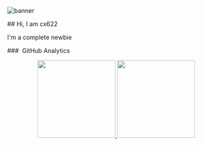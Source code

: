 ![banner](https://media.discordapp.net/attachments/649001574131171352/1022996025474043954/IMG20220923181955.jpg?width=1360&height=612)
<div>
## Hi, I am cx622
<p>I'm a complete newbie</p>
</div>
### &nbsp;GitHub Analytics

<p align="center">
<a href="https://github.com/cx622">
  <img height="180em" src="https://github-readme-stats-eight-theta.vercel.app/api?username=cx622&show_icons=true&theme=algolia&include_all_commits=true&count_private=true"/>
  <img height="180em" src="https://github-readme-stats-eight-theta.vercel.app/api/top-langs/?username=cx622&layout=compact&langs_count=8&theme=algolia"/>
</a>
